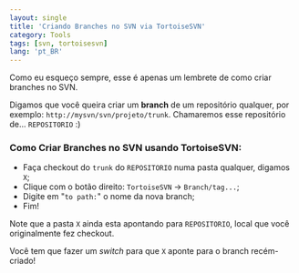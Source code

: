 ```yaml
---
layout: single
title: 'Criando Branches no SVN via TortoiseSVN'
category: Tools
tags: [svn, tortoisesvn]
lang: 'pt_BR'
---
```

Como eu esqueço sempre, esse é apenas um lembrete de como criar branches no SVN.
<!--more-->

Digamos que você queira criar um **branch** de um repositório qualquer, por exemplo: `http://mysvn/svn/projeto/trunk`. Chamaremos esse repositório de... `REPOSITORIO` :)


### Como Criar Branches no SVN usando TortoiseSVN:

- Faça checkout do `trunk` do `REPOSITORIO` numa pasta qualquer, digamos `X`;
- Clique com o botão direito: `TortoiseSVN` -> `Branch/tag...`;
- Digite em "`to path:`" o nome da nova branch;
- Fim!

Note que a pasta `X` ainda esta apontando para `REPOSITORIO`, local que você originalmente fez checkout.

Você tem que fazer um *switch* para que `X` aponte para o branch recém-criado!
